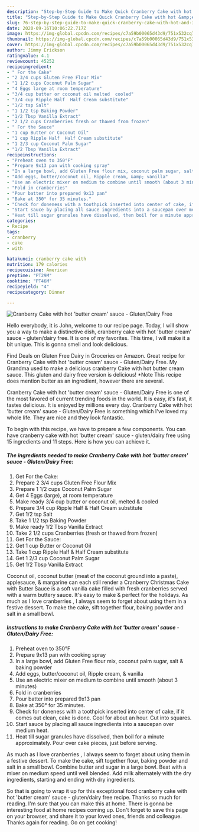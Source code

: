 ```yaml
---
description: "Step-by-Step Guide to Make Quick Cranberry Cake with hot &amp;#39;butter cream&amp;#39; sauce - Gluten/Dairy Free"
title: "Step-by-Step Guide to Make Quick Cranberry Cake with hot &amp;#39;butter cream&amp;#39; sauce - Gluten/Dairy Free"
slug: 76-step-by-step-guide-to-make-quick-cranberry-cake-with-hot-and-39-butter-cream-and-39-sauce-gluten-dairy-free
date: 2020-09-16T10:06:22.717Z
image: https://img-global.cpcdn.com/recipes/c7a59b00065d43d9/751x532cq70/cranberry-cake-with-hot-butter-cream-sauce-glutendairy-free-recipe-main-photo.jpg
thumbnail: https://img-global.cpcdn.com/recipes/c7a59b00065d43d9/751x532cq70/cranberry-cake-with-hot-butter-cream-sauce-glutendairy-free-recipe-main-photo.jpg
cover: https://img-global.cpcdn.com/recipes/c7a59b00065d43d9/751x532cq70/cranberry-cake-with-hot-butter-cream-sauce-glutendairy-free-recipe-main-photo.jpg
author: Jimmy Erickson
ratingvalue: 4.1
reviewcount: 45252
recipeingredient:
- " For the Cake"
- "2 3/4 cups Gluten Free Flour Mix"
- "1 1/2 cups Coconut Palm Sugar"
- "4 Eggs large at room temperature"
- "3/4 cup butter or coconut oil melted  cooled"
- "3/4 cup Ripple Half  Half Cream substitute"
- "1/2 tsp Salt"
- "1 1/2 tsp Baking Powder"
- "1/2 Tbsp Vanilla Extract"
- "2 1/2 cups Cranberries fresh or thawed from frozen"
- " For the Sauce"
- "1 cup Butter or Coconut Oil"
- "1 cup Ripple Half  Half Cream substitute"
- "1 2/3 cup Coconut Palm Sugar"
- "1/2 Tbsp Vanilla Extract"
recipeinstructions:
- "Preheat oven to 350°F"
- "Prepare 9x13 pan with cooking spray"
- "In a large bowl, add Gluten Free flour mix, coconut palm sugar, salt &amp; baking powder"
- "Add eggs, butter/coconut oil, Ripple cream, &amp; vanilla"
- "Use an electric mixer on medium to combine until smooth (about 3 minutes)"
- "Fold in cranberries"
- "Pour batter into prepared 9x13 pan"
- "Bake at 350° for 35 minutes."
- "Check for doneness with a toothpick inserted into center of cake, if it comes out clean, cake is done. Cool for about an hour. Cut into squares."
- "Start sauce by placing all sauce ingredients into a saucepan over medium heat."
- "Heat till sugar granules have dissolved, then boil for a minute approximately. Pour over cake pieces, just before serving."
categories:
- Recipe
tags:
- cranberry
- cake
- with

katakunci: cranberry cake with 
nutrition: 179 calories
recipecuisine: American
preptime: "PT29M"
cooktime: "PT46M"
recipeyield: "4"
recipecategory: Dinner

---
```



![Cranberry Cake with hot &#39;butter cream&#39; sauce - Gluten/Dairy Free](https://img-global.cpcdn.com/recipes/c7a59b00065d43d9/751x532cq70/cranberry-cake-with-hot-butter-cream-sauce-glutendairy-free-recipe-main-photo.jpg)

Hello everybody, it is John, welcome to our recipe page. Today, I will show you a way to make a distinctive dish, cranberry cake with hot &#39;butter cream&#39; sauce - gluten/dairy free. It is one of my favorites. This time, I will make it a bit unique. This is gonna smell and look delicious.

Find Deals on Gluten Free Dairy in Groceries on Amazon. Great recipe for Cranberry Cake with hot &#39;butter cream&#39; sauce - Gluten/Dairy Free. My Grandma used to make a delicious cranberry Cake with hot butter cream sauce. This gluten and dairy free version is delicious! *Note This recipe does mention butter as an ingredient, however there are several.

Cranberry Cake with hot &#39;butter cream&#39; sauce - Gluten/Dairy Free is one of the most favored of current trending foods in the world. It is easy, it's fast, it tastes delicious. It is enjoyed by millions every day. Cranberry Cake with hot &#39;butter cream&#39; sauce - Gluten/Dairy Free is something which I've loved my whole life. They are nice and they look fantastic.


To begin with this recipe, we have to prepare a few components. You can have cranberry cake with hot &#39;butter cream&#39; sauce - gluten/dairy free using 15 ingredients and 11 steps. Here is how you can achieve it.

<!--inarticleads1-->

##### The ingredients needed to make Cranberry Cake with hot &#39;butter cream&#39; sauce - Gluten/Dairy Free:

1. Get  For the Cake:
1. Prepare 2 3/4 cups Gluten Free Flour Mix
1. Prepare 1 1/2 cups Coconut Palm Sugar
1. Get 4 Eggs (large), at room temperature
1. Make ready 3/4 cup butter or coconut oil, melted &amp; cooled
1. Prepare 3/4 cup Ripple Half &amp; Half Cream substitute
1. Get 1/2 tsp Salt
1. Take 1 1/2 tsp Baking Powder
1. Make ready 1/2 Tbsp Vanilla Extract
1. Take 2 1/2 cups Cranberries (fresh or thawed from frozen)
1. Get  For the Sauce:
1. Get 1 cup Butter or Coconut Oil
1. Take 1 cup Ripple Half &amp; Half Cream substitute
1. Get 1 2/3 cup Coconut Palm Sugar
1. Get 1/2 Tbsp Vanilla Extract


Coconut oil, coconut butter (meat of the coconut ground into a paste), applesauce, &amp; margarine can each still render a Cranberry Christmas Cake with Butter Sauce is a soft vanilla cake filled with fresh cranberries served with a warm buttery sauce. It&#39;s easy to make &amp; perfect for the holidays. As much as I love cranberries , I always seem to forget about using them in a festive dessert. To make the cake, sift together flour, baking powder and salt in a small bowl. 

<!--inarticleads2-->

##### Instructions to make Cranberry Cake with hot &#39;butter cream&#39; sauce - Gluten/Dairy Free:

1. Preheat oven to 350°F
1. Prepare 9x13 pan with cooking spray
1. In a large bowl, add Gluten Free flour mix, coconut palm sugar, salt &amp; baking powder
1. Add eggs, butter/coconut oil, Ripple cream, &amp; vanilla
1. Use an electric mixer on medium to combine until smooth (about 3 minutes)
1. Fold in cranberries
1. Pour batter into prepared 9x13 pan
1. Bake at 350° for 35 minutes.
1. Check for doneness with a toothpick inserted into center of cake, if it comes out clean, cake is done. Cool for about an hour. Cut into squares.
1. Start sauce by placing all sauce ingredients into a saucepan over medium heat.
1. Heat till sugar granules have dissolved, then boil for a minute approximately. Pour over cake pieces, just before serving.


As much as I love cranberries , I always seem to forget about using them in a festive dessert. To make the cake, sift together flour, baking powder and salt in a small bowl. Combine butter and sugar in a large bowl. Beat with a mixer on medium speed until well blended. Add milk alternately with the dry ingredients, starting and ending with dry ingredients. 

So that is going to wrap it up for this exceptional food cranberry cake with hot &#39;butter cream&#39; sauce - gluten/dairy free recipe. Thanks so much for reading. I'm sure that you can make this at home. There is gonna be interesting food at home recipes coming up. Don't forget to save this page on your browser, and share it to your loved ones, friends and colleague. Thanks again for reading. Go on get cooking!
